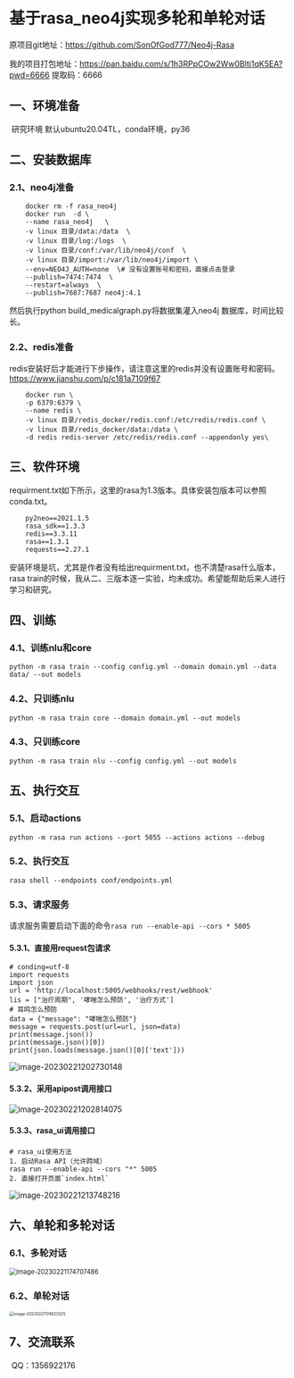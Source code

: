 # 基于rasa_neo4j实现多轮和单轮对话

原项目git地址：https://github.com/SonOfGod777/Neo4j-Rasa

我的项目打包地址：https://pan.baidu.com/s/1h3RPpCOw2Ww0Blti1qK5EA?pwd=6666  提取码：6666

## 一、环境准备

​	研究环境 默认ubuntu20.04TL，conda环境，py36

## 二、安装数据库

### 2.1、neo4j准备

```
	docker rm -f rasa_neo4j
	docker run  -d \
	--name rasa_neo4j   \
	-v linux 目录/data:/data  \
	-v linux 目录/log:/logs  \
	-v linux 目录/conf:/var/lib/neo4j/conf  \
	-v linux 目录/import:/var/lib/neo4j/import \
	--env=NEO4J_AUTH=none  \# 没有设置账号和密码，直接点击登录
	--publish=7474:7474  \
	--restart=always  \
	--publish=7687:7687 neo4j:4.1
```

然后执行python build_medicalgraph.py将数据集灌入neo4j 数据库，时间比较长。

### 2.2、redis准备

​	redis安装好后才能进行下步操作，请注意这里的redis并没有设置账号和密码。https://www.jianshu.com/p/c181a7109f67

```
	docker run \
	-p 6379:6379 \
	--name redis \
	-v linux 目录/redis_docker/redis.conf:/etc/redis/redis.conf \
	-v linux 目录/redis_docker/data:/data \
	-d redis redis-server /etc/redis/redis.conf --appendonly yes\
```

## 三、软件环境

​	requirment.txt如下所示，这里的rasa为1.3版本。具体安装包版本可以参照conda.txt。

```
	py2neo==2021.1.5
	rasa_sdk==1.3.3
	redis==3.3.11
	rasa==1.3.1
	requests==2.27.1
```

​	安装环境是坑，尤其是作者没有给出requirment.txt，也不清楚rasa什么版本，rasa train的时候，我从二、三版本逐一实验，均未成功。希望能帮助后来人进行学习和研究。

## 四、训练

### 4.1、训练nlu和core

`python -m rasa train --config config.yml --domain domain.yml --data data/ --out models`

### 4.2、只训练nlu

`python -m rasa train core --domain domain.yml --out models`

### 4.3、只训练core

`python -m rasa train nlu --config config.yml --out models`

## 五、执行交互

### 5.1、启动actions

`python -m rasa run actions --port 5055 --actions actions --debug`

### 5.2、执行交互

`rasa shell --endpoints conf/endpoints.yml`

### 5.3、请求服务

请求服务需要启动下面的命令`rasa run --enable-api --cors * 5005`

#### 5.3.1、直接用request包请求

```
# conding=utf-8
import requests
import json
url = 'http://localhost:5005/webhooks/rest/webhook'
lis = ["治疗周期", '哮喘怎么预防', '治疗方式']
# 耳鸣怎么预防
data = {"message": "哮喘怎么预防"}
message = requests.post(url=url, json=data)
print(message.json())
print(message.json()[0])
print(json.loads(message.json()[0]['text']))
```

![image-20230221202730148](./img/image-20230221202730148.png)

#### 5.3.2、采用apipost调用接口

![image-20230221202814075](./img/image-20230221202814075.png)

#### 5.3.3、rasa_ui调用接口

```
# rasa_ui使用方法
1. 启动Rasa API（允许跨域）
rasa run --enable-api --cors "*" 5005
2. 直接打开页面`index.html`
```

![image-20230221213748216](./img/image-20230221213748216.png)

## 六、单轮和多轮对话

### 6.1、多轮对话

<img src="./img/image-20230221174707486.png" alt="image-20230221174707486" style="zoom: 80%;" />

### 6.2、单轮对话

<img src="./img/image-20230221174823325.png" alt="image-20230221174823325" style="zoom: 50%;" />

## 7、交流联系

​	QQ：1356922176




